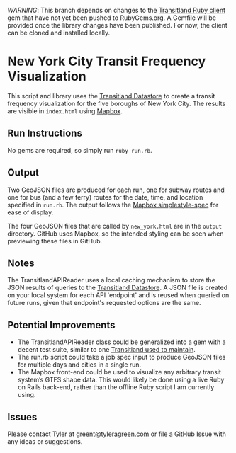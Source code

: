 *WARNING*: This branch depends on changes to the [Transitland Ruby client](https://github.com/transitland/transitland-ruby-client) gem that have not yet been pushed to RubyGems.org. A Gemfile will be provided once the library changes have been published. For now, the client can be cloned and installed locally.

# New York City Transit Frequency Visualization

This script and library uses the [Transitland Datastore](https://github.com/transitland/transitland-datastore) to create a transit frequency visualization for the five boroughs of New York City. The results are visible in `index.html` using [Mapbox](https://github.com/mapbox).

## Run Instructions
No gems are required, so simply run `ruby run.rb`.

## Output
Two GeoJSON files are produced for each run, one for subway routes and one for bus (and a few ferry) routes for the date, time, and location specified in `run.rb`. The output follows the [Mapbox simplestyle-spec](https://github.com/mapbox/simplestyle-spec/tree/master/1.1.0) for ease of display.

The four GeoJSON files that are called by `new_york.html` are in the `output` directory. GitHub uses Mapbox, so the intended styling can be seen when previewing these files in GitHub.

## Notes
The TransitlandAPIReader uses a local caching mechanism to store the JSON results of queries to the [Transitland Datastore](https://github.com/transitland/transitland-datastore). A JSON file is created on your local system for each API 'endpoint' and is reused when queried on future runs, given that endpoint's requested options are the same.

## Potential Improvements
- The TransitlandAPIReader class could be generalized into a gem with a decent test suite, similar to one [Transitland used to maintain](https://github.com/transitland/transitland-ruby-client).
- The run.rb script could take a job spec input to produce GeoJSON files for multiple days and cities in a single run.
- The Mapbox front-end could be used to visualize any arbitrary transit system’s GTFS shape data. This would likely be done using a live Ruby on Rails back-end, rather than the offline Ruby script I am currently using.

## Issues
Please contact Tyler at [greent@tyleragreen.com](mailto:greent@tyleragreen.com) or file a GitHub Issue with any ideas or suggestions.
